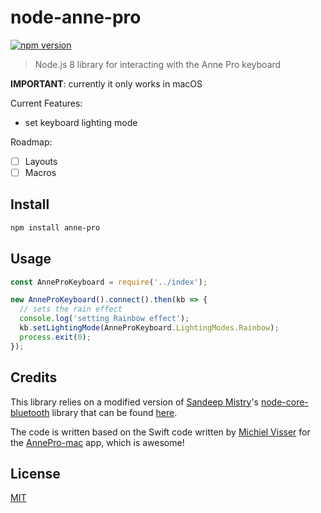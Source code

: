 # node-anne-pro

[![npm version](https://badge.fury.io/js/anne-pro.svg)](https://badge.fury.io/js/anne-pro)

> Node.js 8 library for interacting with the Anne Pro keyboard

**IMPORTANT**: currently it only works in macOS

Current Features:

- set keyboard lighting mode

Roadmap:

- [ ] Layouts
- [ ] Macros

## Install

```bash
npm install anne-pro
```

## Usage

```javascript
const AnneProKeyboard = require('../index');

new AnneProKeyboard().connect().then(kb => {
  // sets the rain effect
  console.log('setting Rainbow effect');
  kb.setLightingMode(AnneProKeyboard.LightingModes.Rainbow);
  process.exit(0);
});
```

## Credits

This library relies on a modified version of [Sandeep Mistry](https://github.com/sandeepmistry)'s [node-core-bluetooth](https://github.com/sandeepmistry/node-core-bluetooth) library that can be found [here](https://github.com/fcoury/node-core-bluetooth).

The code is written based on the Swift code written by [Michiel Visser](https://github.com/msvisser) for the [AnnePro-mac](https://github.com/msvisser/AnnePro-mac) app, which is awesome!

## License

[MIT](http://vjpr.mit-license.org)
